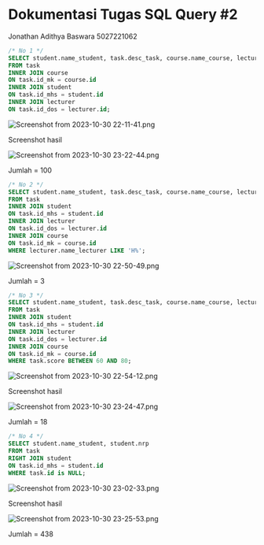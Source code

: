 # Dokumentasi Tugas SQL Query #2

Jonathan Adithya Baswara 5027221062

```sql
/* No 1 */
SELECT student.name_student, task.desc_task, course.name_course, lecturer.name_lecturer
FROM task
INNER JOIN course
ON task.id_mk = course.id
INNER JOIN student
ON task.id_mhs = student.id
INNER JOIN lecturer
ON task.id_dos = lecturer.id;
```

![Screenshot from 2023-10-30 22-11-41.png](https://github.com/jonathan-dotcom/StrukduttdanOOP/tree/main/TugasSQLquery%232/Dokumentasi%20Tugas%20SQL%20Query%20%232/Screenshot_from_2023-10-30_22-11-41.png)

Screenshot hasil

![Screenshot from 2023-10-30 23-22-44.png](https://github.com/jonathan-dotcom/StrukduttdanOOP/tree/main/TugasSQLquery%232/Dokumentasi%20Tugas%20SQL%20Query%20%232/Screenshot_from_2023-10-30_23-22-44.png)

Jumlah = 100

```sql
/* No 2 */
SELECT student.name_student, task.desc_task, course.name_course, lecturer.name_lecturer 
FROM task
INNER JOIN student 
ON task.id_mhs = student.id
INNER JOIN lecturer
ON task.id_dos = lecturer.id
INNER JOIN course
ON task.id_mk = course.id
WHERE lecturer.name_lecturer LIKE 'H%';
```

![Screenshot from 2023-10-30 22-50-49.png](https://github.com/jonathan-dotcom/StrukduttdanOOP/tree/main/TugasSQLquery%232/Dokumentasi%20Tugas%20SQL%20Query%20%232/Screenshot_from_2023-10-30_22-50-49.png)

Jumlah = 3

```sql
/* No 3 */
SELECT student.name_student, task.desc_task, course.name_course, lecturer.name_lecturer 
FROM task
INNER JOIN student 
ON task.id_mhs = student.id
INNER JOIN lecturer
ON task.id_dos = lecturer.id
INNER JOIN course
ON task.id_mk = course.id
WHERE task.score BETWEEN 60 AND 80;
```

![Screenshot from 2023-10-30 22-54-12.png](https://github.com/jonathan-dotcom/StrukduttdanOOP/tree/main/TugasSQLquery%232/Dokumentasi%20Tugas%20SQL%20Query%20%232/Screenshot_from_2023-10-30_22-54-12.png)

Screenshot hasil

![Screenshot from 2023-10-30 23-24-47.png](https://github.com/jonathan-dotcom/StrukduttdanOOP/tree/main/TugasSQLquery%232/Dokumentasi%20Tugas%20SQL%20Query%20%232/Screenshot_from_2023-10-30_23-24-47.png)

Jumlah = 18

```sql
/* No 4 */
SELECT student.name_student, student.nrp
FROM task
RIGHT JOIN student 
ON task.id_mhs = student.id
WHERE task.id is NULL;
```

![Screenshot from 2023-10-30 23-02-33.png](https://github.com/jonathan-dotcom/StrukduttdanOOP/tree/main/TugasSQLquery%232/Dokumentasi%20Tugas%20SQL%20Query%20%232/Screenshot_from_2023-10-30_23-02-33.png)

Screenshot hasil

![Screenshot from 2023-10-30 23-25-53.png](https://github.com/jonathan-dotcom/StrukduttdanOOP/tree/main/TugasSQLquery%232/Dokumentasi%20Tugas%20SQL%20Query%20%232/Screenshot_from_2023-10-30_23-25-53.png)

Jumlah = 438